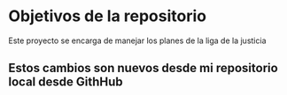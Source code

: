# Objetivos de la repositorio

Este proyecto se encarga de manejar los planes de la liga de la justicia


## Estos cambios son nuevos desde mi repositorio local desde GithHub
